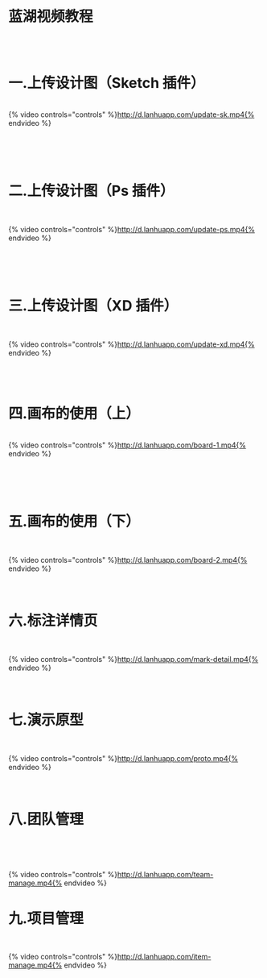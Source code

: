 # 蓝湖视频教程

&nbsp;    
&nbsp;    

# 一.上传设计图（Sketch 插件）

&nbsp;    
{% video controls="controls" %}http://d.lanhuapp.com/update-sk.mp4{% endvideo %}

&nbsp;    
&nbsp;    
&nbsp;    

# 二.上传设计图（Ps 插件）

&nbsp;    

{% video controls="controls" %}http://d.lanhuapp.com/update-ps.mp4{% endvideo %}  

&nbsp;    
&nbsp;    
&nbsp;    

# 三.上传设计图（XD 插件）

&nbsp;    

{% video controls="controls" %}http://d.lanhuapp.com/update-xd.mp4{% endvideo %}  
&nbsp;    
&nbsp;    
&nbsp;    

# 四.画布的使用（上）

&nbsp;    
{% video controls="controls" %}http://d.lanhuapp.com/board-1.mp4{% endvideo %}

&nbsp;    
&nbsp;    
&nbsp;    

# 五.画布的使用（下）
&nbsp;    

{% video controls="controls" %}http://d.lanhuapp.com/board-2.mp4{% endvideo %}
&nbsp;    
&nbsp;    
&nbsp;    


# 六.标注详情页
&nbsp;    

{% video controls="controls" %}http://d.lanhuapp.com/mark-detail.mp4{% endvideo %}
&nbsp;    
&nbsp;    
&nbsp;    

# 七.演示原型
&nbsp;    

{% video controls="controls" %}http://d.lanhuapp.com/proto.mp4{% endvideo %}
&nbsp;    
&nbsp;    
&nbsp;    

# 八.团队管理
&nbsp;    
&nbsp;    
&nbsp;    

{% video controls="controls" %}http://d.lanhuapp.com/team-manage.mp4{% endvideo %}
&nbsp;    

# 九.项目管理
&nbsp;    

{% video controls="controls" %}http://d.lanhuapp.com/item-manage.mp4{% endvideo %}





